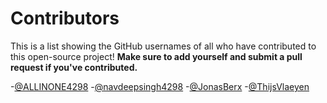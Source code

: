 # Contributors

This is a list showing the GitHub usernames of all who have contributed to this open-source project! **Make sure to add yourself and submit a pull request if you've contributed.**

-[@ALLINONE4298](https://github.com/ALLINONE4298)
-[@navdeepsingh4298](https://github.com/navdeepsingh4298)
-[@JonasBerx](https://github.com/JonasBerx)
-[@ThijsVlaeyen](https://github.com/ThijsVlaeyen)

